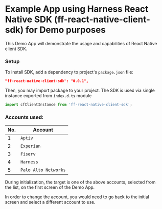 # Example App using Harness React Native SDK (ff-react-native-client-sdk) for Demo purposes

This Demo App will demonstrate the usage and capabilities of React Native client SDK.

### Setup

To install SDK, add a dependency to project's `package.json` file:
```JSON
"ff-react-native-client-sdk": "0.0.1",
```

Then, you may import package to your project. The SDK is used via single instance exported from `index.d.ts` module
```Javascript
import cfClientInstance from 'ff-react-native-client-sdk';
```


### Accounts used:
| No. | Account |
| ---- | ---------- |
| 1 | `Aptiv` |
| 2 | `Experian` |
| 3 | `Fiserv` |
| 4 | `Harness` |
| 5 | `Palo Alto Networks` |


During initialization, the target is one of the above accounts, selected from the list, on the first screen of the Demo App.

In order to change the account, you would need to go back to the initial screen and select a different account to use.